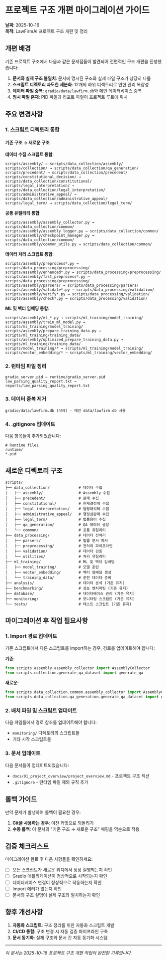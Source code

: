 # 프로젝트 구조 개편 마이그레이션 가이드

**날짜**: 2025-10-16  
**목적**: LawFirmAI 프로젝트 구조 개편 및 정리

## 개편 배경

기존 프로젝트 구조에서 다음과 같은 문제점들이 발견되어 전면적인 구조 개편을 진행했습니다:

1. **문서와 실제 구조 불일치**: 문서에 명시된 구조와 실제 파일 구조가 상당히 다름
2. **스크립트 디렉토리 과도한 세분화**: 12개의 하위 디렉토리로 인한 관리 복잡성
3. **데이터 파일 중복**: `gradio/data/lawfirm.db`와 메인 데이터베이스 중복
4. **임시 파일 혼재**: PID 파일과 리포트 파일이 프로젝트 루트에 위치

## 주요 변경사항

### 1. 스크립트 디렉토리 통합

#### 기존 구조 → 새로운 구조

**데이터 수집 스크립트 통합**:
```
scripts/assembly/ → scripts/data_collection/assembly/
scripts/collection/ → scripts/data_collection/qa_generation/
scripts/precedent/ → scripts/data_collection/precedent/
scripts/constitutional_decision/ → scripts/data_collection/constitutional/
scripts/legal_interpretation/ → scripts/data_collection/legal_interpretation/
scripts/administrative_appeal/ → scripts/data_collection/administrative_appeal/
scripts/legal_term/ → scripts/data_collection/legal_term/
```

**공통 유틸리티 통합**:
```
scripts/assembly/assembly_collector.py → scripts/data_collection/common/
scripts/assembly/assembly_logger.py → scripts/data_collection/common/
scripts/assembly/checkpoint_manager.py → scripts/data_collection/common/
scripts/assembly/common_utils.py → scripts/data_collection/common/
```

**데이터 처리 스크립트 통합**:
```
scripts/assembly/preprocess*.py → scripts/data_processing/preprocessing/
scripts/assembly/enhanced*.py → scripts/data_processing/preprocessing/
scripts/assembly/fast_preprocess*.py → scripts/data_processing/preprocessing/
scripts/assembly/parsers/ → scripts/data_processing/parsers/
scripts/assembly/validate*.py → scripts/data_processing/validation/
scripts/assembly/verify*.py → scripts/data_processing/validation/
scripts/assembly/check*.py → scripts/data_processing/validation/
```

**ML 및 벡터 임베딩 통합**:
```
scripts/assembly/ml_*.py → scripts/ml_training/model_training/
scripts/assembly/train_ml_model.py → scripts/ml_training/model_training/
scripts/assembly/prepare_training_data.py → scripts/ml_training/training_data/
scripts/assembly/optimized_prepare_training_data.py → scripts/ml_training/training_data/
scripts/model_training/* → scripts/ml_training/model_training/
scripts/vector_embedding/* → scripts/ml_training/vector_embedding/
```

### 2. 런타임 파일 정리

```
gradio_server.pid → runtime/gradio_server.pid
law_parsing_quality_report.txt → reports/law_parsing_quality_report.txt
```

### 3. 데이터 중복 제거

```
gradio/data/lawfirm.db (삭제) - 메인 data/lawfirm.db 사용
```

### 4. .gitignore 업데이트

다음 항목들이 추가되었습니다:
```
# Runtime files
runtime/
*.pid
```

## 새로운 디렉토리 구조

```
scripts/
├── data_collection/             # 데이터 수집
│   ├── assembly/                # Assembly 수집
│   ├── precedent/               # 판례 수집
│   ├── constitutional/          # 헌재결정례 수집
│   ├── legal_interpretation/    # 법령해석례 수집
│   ├── administrative_appeal/   # 행정심판례 수집
│   ├── legal_term/              # 법률용어 수집
│   ├── qa_generation/           # QA 데이터 생성
│   └── common/                  # 공통 유틸리티
├── data_processing/             # 데이터 전처리
│   ├── parsers/                 # 법률 문서 파서
│   ├── preprocessing/           # 전처리 파이프라인
│   ├── validation/              # 데이터 검증
│   └── utilities/               # 처리 유틸리티
├── ml_training/                 # ML 및 벡터 임베딩
│   ├── model_training/          # 모델 훈련
│   ├── vector_embedding/        # 벡터 임베딩 생성
│   └── training_data/           # 훈련 데이터 준비
├── analysis/                    # 데이터 분석 (기존 유지)
├── benchmarking/                # 성능 벤치마킹 (기존 유지)
├── database/                    # 데이터베이스 관리 (기존 유지)
├── monitoring/                  # 모니터링 스크립트 (기존 유지)
└── tests/                       # 테스트 스크립트 (기존 유지)
```

## 마이그레이션 후 작업 필요사항

### 1. Import 경로 업데이트

기존 스크립트에서 다른 스크립트를 import하는 경우, 경로를 업데이트해야 합니다:

**기존**:
```python
from scripts.assembly.assembly_collector import AssemblyCollector
from scripts.collection.generate_qa_dataset import generate_qa
```

**새로운**:
```python
from scripts.data_collection.common.assembly_collector import AssemblyCollector
from scripts.data_collection.qa_generation.generate_qa_dataset import generate_qa
```

### 2. 배치 파일 및 스크립트 업데이트

다음 파일들에서 경로 참조를 업데이트해야 합니다:
- `monitoring/` 디렉토리의 스크립트들
- 기타 시작 스크립트들

### 3. 문서 업데이트

다음 문서들이 업데이트되었습니다:
- `docs/01_project_overview/project_overview.md` - 프로젝트 구조 섹션
- `.gitignore` - 런타임 파일 제외 규칙 추가

## 롤백 가이드

만약 문제가 발생하여 롤백이 필요한 경우:

1. **Git을 사용하는 경우**: 이전 커밋으로 되돌리기
2. **수동 롤백**: 이 문서의 "기존 구조 → 새로운 구조" 매핑을 역순으로 적용

## 검증 체크리스트

마이그레이션 완료 후 다음 사항들을 확인하세요:

- [ ] 모든 스크립트가 새로운 위치에서 정상 실행되는지 확인
- [ ] Gradio 애플리케이션이 정상적으로 시작되는지 확인
- [ ] 데이터베이스 연결이 정상적으로 작동하는지 확인
- [ ] Import 에러가 없는지 확인
- [ ] 문서의 구조 설명이 실제 구조와 일치하는지 확인

## 향후 개선사항

1. **자동화 스크립트**: 구조 정리를 위한 자동화 스크립트 개발
2. **CI/CD 통합**: 구조 변경 시 자동 검증 파이프라인 구축
3. **문서 동기화**: 실제 구조와 문서 간 자동 동기화 시스템

---

*이 문서는 2025-10-16 프로젝트 구조 개편 작업의 완전한 기록입니다.*

